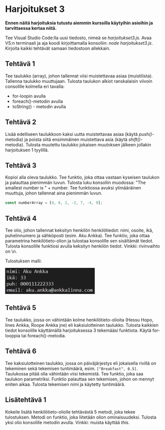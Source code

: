 # Harjoitukset 3

**Ennen näitä harjoituksia tutustu aiemmin kurssilla käytyihin asioihin ja tarvittaessa kertaa niitä.**

Tee Visual Studio Code:lla uusi tiedosto, nimeä se *harjoitukset3.js*. Avaa VS:n terminaali ja aja koodi kirjoittamalla konsoliin: *node harjoitukset3.js*. Kirjoita kaikki tehtävät samaan tiedostoon allekkain.


## Tehtävä 1

Tee taulukko (array), johon tallennat viisi muistettavaa asiaa (muistilista). Tallenna taulukko muuttujaan. Tulosta taulukon alkiot ranskalaisin viivoin consolille kolmella eri tavalla:

- for-loopin avulla
- foreach()-metodin avulla
- toString() - metodin avulla


## Tehtävä 2

Lisää edelliseen taulukkoon kaksi uutta muistettavaa asiaa (käytä *push()*-metodia) ja poista siitä ensimmäinen muistettava asia (käytä *shift()*-metodia). Tulosta muutettu taulukko jokaisen muutoksen jälkeen jollakin harjoituksen 1 tyylillä.

## Tehtävä 3

Kopioi alla oleva taulukko. Tee funktio, joka ottaa vastaan kyseisen taulukon ja palauttaa pienimmän luvun. Tulosta luku konsoliin muodossa: "The smallest number is " + number. Tee funktiossa avuksi ylimääräinen muuttuja, johon tallennat aina pienimmän luvun.

````js
const numberArray = [4, 6, 2, -2, 7, -4, 9];
````

## Tehtävä 4

Tee olio, johon tallennat keksityn henkilön henkilötiedot: nimi, osoite, ikä, puhelinnumero ja sähköposti (esim. Aku Ankka). Tee funktio, joka ottaa parametrina henkilötieto-olion ja tulostaa konsolille sen sisältämät tiedot. Tulosta konsolille funktiosi avulla keksityn henkilön tiedot. Vinkki: rivinvaihto on \n.

Tulostuksen malli:

![oliomalli](oliotulostus.png)

## Tehtävä 5

Tee taulukko, jossa on vähintään kolme henkilötieto-olioita (Hessu Hopo, Iines Ankka, Roope Ankka jne) eli kaksiulotteinen taulukko. Tulosta kaikkien tiedot konsolille käyttämällä harjoituksessa 3 tekemääsi funktiota. Käytä for-looppia tai foreach()-metodia.

## Tehtävä 6

Tee kaksiulotteinen taulukko, jossa on päiväjärjestys eli jokaisella rivillä on tekeminen sekä tekemisen tuntimäärä, esim. ``["Breakfast", 0.5]``. Taulukossa pitää olla vähintään viisi tekemistä. Tee funktio, joka saa taulukon parametriksi. Funktio palauttaa sen tekemisen, johon on mennyt eniten aikaa. Tulosta tekemisen nimi ja käytetty tuntimäärä.

## Lisätehtävä 1

Kokeile lisätä henkilötieto-oliolle tehtävästä 5 metodi, joka tekee tulostuksen. Metodi on funktio, joka liitetään olion ominaisuudeksi. Tulosta yksi olio konsolille metodin avulla. Vinkki: muista käyttää *this*.

